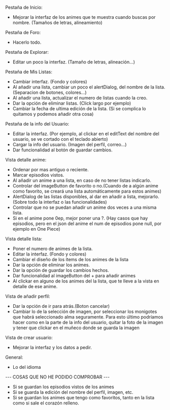Pestaña de Inicio: 
- Mejorar la interfaz de los animes que te muestra cuando buscas por nombre. (Tamaños de letras, alineamiento)

Pestaña de Foro:
- Hacerlo todo.

Pestaña de Explorar: 
- Editar un poco la interfaz. (Tamaño de letras, alineación...) 

Pestaña de Mis Listas: 
- Cambiar interfaz. (Fondo y colores)
- Al añadir una lista, cambiar un poco el alertDialog, del nombre de la lista. (Separacion de botones, colores...)
- Al añadir una lista, actualizar el numero de listas cuando la creo.
- Dar la opción de eliminar listas. (Click largo por ejemplo)
- Cambiar la fecha de ultima edición de la lista. (Si se complica lo quitamos y podemos añadir otra cosa)

Pestaña de la info del Usuario: 
- Editar la interfaz. (Por ejemplo, al clickar en el editText del nombre del usuario, se ve cortado con el teclado abierto)
- Cargar la info del usuario. (Imagen del perfil, correo...)
- Dar funcionalidad al botón de guardar cambios.

Vista detalle anime: 
- Ordenar por mas antiguo o reciente.
- Marcar episodios vistos.
- Al añadir un anime a una lista, en caso de no tener listas indicarlo.
- Controlar del imageButton de favorito o no.(Cuando de a algún anime como favorito, se creará una lista automáticamente para estos animes)
- AlertDialog de las listas disponibles, al dar en añadir a lista, mejorarlo. (Sobre todo la interfaz o las funcionalidades)
- Controlar que no se puedan añadir un anime dos veces a una misma lista.
- Si en el anime pone 0ep, mejor poner una ?. (Hay casos que hay episodios, pero en el json del anime el num de episodios pone null, por ejemplo en One Piece)

Vista detalle lista: 
- Poner el numero de animes de la lista.
- Editar la interfaz. (Fondo y colores)
- Cambiar el diseño de los ítems de los animes de la lista
- Dar la opción de eliminar los animes.
- Dar la opción de guardar los cambios hechos.
- Dar funcionalidad al imageButton del + para añadir animes
- Al clickar en alguno de los animes del la lista, que te lleve a la vista en detalle de ese anime.

Vista de añadir perfil: 
- Dar la opción de ir para atrás.(Boton cancelar)
- Cambiar lo de la selección de imagen, por seleccionar los monigotes que habrá seleccionado alma seguramente.
Para esto último podríamos hacer como en la parte de la info del usuario, quitar la foto de la imagen y tener que clickar en el muñeco donde se guarda la imagen

Vista de crear usuario:
- Mejorar la interfaz y los datos a pedir. 

General: 
- Lo del idioma

--- COSAS QUE NO HE PODIDO COMPROBAR --- 
- Si se guardan los episodios vistos de los animes
- Si se guarda la edición del nombre del perfil, imagen, etc.
- Si se guardan los animes que tengo como favoritos, tanto en la lista como si sale el corazón relleno.
